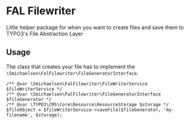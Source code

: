 # FAL Filewriter

Little helper package for when you want to create files and save them to TYPO3's File Abstraction Layer

## Usage

The class that creates your file has to implement the `\Smichaelsen\FalFilewriter\FileGeneratorInterface`.

    /** @var \Smichaelsen\FalFilewriter\FileWriterService $fileWriterService */
    /** @var \Smichaelsen\FalFilewriter\FileGeneratorInterface $fileGenerator */
    /** @var \TYPO3\CMS\Core\Resource\ResourceStorage $storage */
    $fileObject = $fileWriterService->saveFile($fileGenerator, 'my-filename', $storage);
